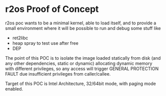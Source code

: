 # r2os Proof of Concept

r2os poc wants to be a minimal kernel, able to load itself, and to provide a small environment where it will be possible to run and debug some stuff like
- ret2libc
- heap spray to test use after free
- DEP

The point of this POC is to isolate the image loaded statically from disk (and any other dependencies, static or dynamic) allocating dynamic memory with different privileges,
so any access will trigger GENERAL PROTECTION FAULT due insufficient privileges from caller/callee.

Target of this POC is Intel Architecture, 32/64bit mode, with paging mode enabled.
